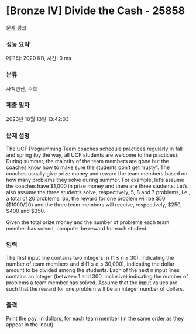 # [Bronze IV] Divide the Cash - 25858 

[문제 링크](https://www.acmicpc.net/problem/25858) 

### 성능 요약

메모리: 2020 KB, 시간: 0 ms

### 분류

사칙연산, 수학

### 제출 일자

2023년 10월 13일 13:42:03

### 문제 설명

<p>The UCF Programming Team coaches schedule practices regularly in fall and spring (by the way, all UCF students are welcome to the practices). During summer, the majority of the team members are gone but the coaches know how to make sure the students don’t get “rusty”. The coaches usually give prize money and reward the team members based on how many problems they solve during summer. For example, let’s assume the coaches have <span>$</span>1,000 in prize money and there are three students. Let’s also assume the three students solve, respectively, 5, 8 and 7 problems, i.e., a total of 20 problems. So, the reward for one problem will be <span>$</span>50 (<span>$</span>1000/20) and the three team members will receive, respectively, <span>$</span>250, $400 and <span>$</span>350.</p>

<p>Given the total prize money and the number of problems each team member has solved, compute the reward for each student.</p>

### 입력 

 <p>The first input line contains two integers: n (1 ≤ n ≤ 30), indicating the number of team members and d (1 ≤ d ≤ 30,000), indicating the dollar amount to be divided among the students. Each of the next n input lines contains an integer (between 1 and 300, inclusive) indicating the number of problems a team member has solved. Assume that the input values are such that the reward for one problem will be an integer number of dollars.</p>

### 출력 

 <p>Print the pay, in dollars, for each team member (in the same order as they appear in the input).</p>

